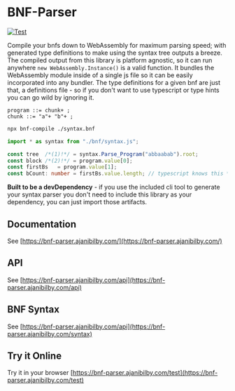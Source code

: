 # BNF-Parser <!-- no toc -->

[![Test](https://github.com/AjaniBilby/BNF-parser/actions/workflows/test.yml/badge.svg?branch=master)](https://github.com/AjaniBilby/BNF-parser/actions/workflows/test.yml)

Compile your bnfs down to WebAssembly for maximum parsing speed; with generated type definitions to make using the syntax tree outputs a breeze. The compiled output from this library is platform agnostic, so it can run anywhere `new WebAssembly.Instance()` is a valid function. It bundles the WebAssembly module inside of a single js file so it can be easily incorporated into any bundler. The type definitions for a given bnf are just that, a definitions file - so if you don't want to use typescript or type hints you can go wild by ignoring it.


```bnf
program ::= chunk+ ;
chunk ::= "a"+ "b"+ ;
```
```bash
npx bnf-compile ./syntax.bnf
```
```ts
import * as syntax from "./bnf/syntax.js";

const tree  /*(1)!*/ = syntax.Parse_Program("abbaabab").root;
const block /*(2)!*/ = program.value[0];
const firstBs   = program.value[1];
const bCount: number = firstBs.value.length; // typescript knows this **will** be a number
```

**Built to be a devDependency** - if you use the included cli tool to generate your syntax parser you don't need to include this library as your dependency, you can just import those artifacts.

## Documentation

See [https://bnf-parser.ajanibilby.com/](https://bnf-parser.ajanibilby.com/)

## API

See [https://bnf-parser.ajanibilby.com/api](https://bnf-parser.ajanibilby.com/api)

## BNF Syntax

See [https://bnf-parser.ajanibilby.com/api](https://bnf-parser.ajanibilby.com/syntax)

## Try it Online

Try it in your browser [https://bnf-parser.ajanibilby.com/test](https://bnf-parser.ajanibilby.com/test)